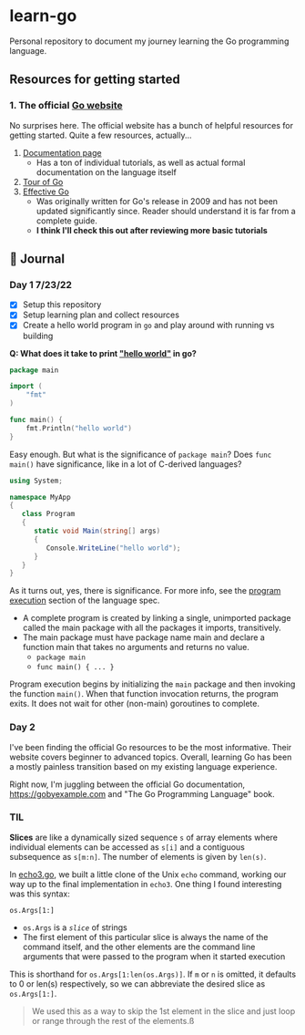 # learn-go

Personal repository to document my journey learning the Go programming language.

## Resources for getting started

### 1. The official [Go website](https://go.dev/)

No surprises here. The official website has a bunch of helpful resources for getting started. Quite a few resources, actually...

1. [Documentation page](https://go.dev/doc/)
   - Has a ton of individual tutorials, as well as actual formal documentation on the language itself
2. [Tour of Go](https://go.dev/tour/)
3. [Effective Go](https://go.dev/doc/effective_go) 
   - Was originally written for Go's release in 2009 and has not been updated significantly since. Reader should understand it is far from a complete guide. 
   - **I think I'll check this out after reviewing more basic tutorials**

## 📓 Journal 

### Day 1 7/23/22
  - [x] Setup this repository
  - [x] Setup learning plan and collect resources
  - [x] Create a hello world program in `go` and play around with running vs building

**Q: What does it take to print ["hello world"](go-by-example/1-hello-world.go) in go?**

```go
package main

import (
	"fmt"
)

func main() {
	fmt.Println("hello world")
}
```

Easy enough. But what is the significance of `package main`? Does `func main()` have significance, like in a lot of C-derived languages?

```csharp
using System;

namespace MyApp
{
   class Program
   {
      static void Main(string[] args)
      {
         Console.WriteLine("hello world");
      }
   }
}
```

As it turns out, yes, there is significance. For more info, see the [program execution](https://go.dev/ref/spec#Program_execution) section of the language spec.

* A complete program is created by linking a single, unimported package called the main package with all the packages it imports, transitively.
* The main package must have package name main and declare a function main that takes no arguments and returns no value.
  * `package main`
  * `func main() { ... }`

Program execution begins by initializing the `main` package and then invoking the function `main()`. When that function invocation returns, the program exits. It does not wait for other (non-main) goroutines to complete.


### Day 2 

I've been finding the official Go resources to be the most informative. Their website covers beginner to advanced topics. Overall, learning Go has been a mostly painless transition based on my existing language experience.

Right now, I'm juggling between the official Go documentation, https://gobyexample.com and "The Go Programming Language" book.

### TIL

**Slices** are like a dynamically sized sequence `s` of array elements where individual elements can be accessed as `s[i]` and a contiguous subsequence as `s[m:n]`. The number of elements is given by `len(s)`.

In [echo3.go](go-programming-language/echo3.go), we built a little clone of the Unix `echo` command, working our way up to the final implementation in `echo3`. One thing I found interesting was this syntax:

`os.Args[1:]`

* `os.Args` is a _`slice`_ of strings
* The first element of this particular slice is always the name of the command itself, and the other elements are the command line arguments that were passed to the program when it started execution
  
This is shorthand for `os.Args[1:len(os.Args)]`. If `m` or `n` is omitted, it defaults to 0 or len(s) respectively, so we can abbreviate the desired slice as `os.Args[1:]`.

> We used this as a way to skip the 1st element in the slice and just loop or range through the rest of the elements.ß